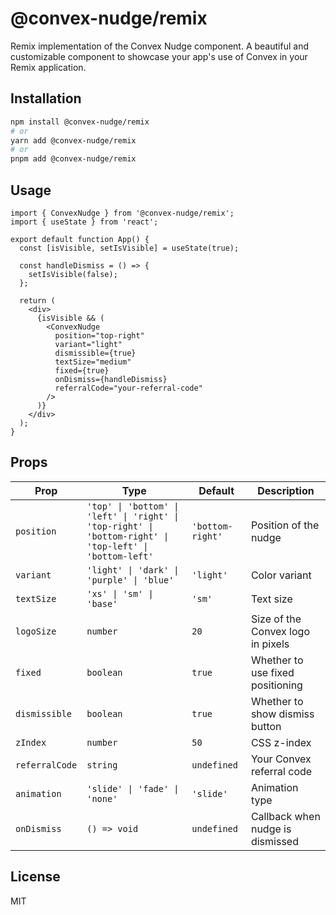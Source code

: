 # @convex-nudge/remix

Remix implementation of the Convex Nudge component. A beautiful and customizable component to showcase your app's use of Convex in your Remix application.

## Installation

```bash
npm install @convex-nudge/remix
# or
yarn add @convex-nudge/remix
# or
pnpm add @convex-nudge/remix
```

## Usage

```tsx
import { ConvexNudge } from '@convex-nudge/remix';
import { useState } from 'react';

export default function App() {
  const [isVisible, setIsVisible] = useState(true);

  const handleDismiss = () => {
    setIsVisible(false);
  };

  return (
    <div>
      {isVisible && (
        <ConvexNudge
          position="top-right"
          variant="light"
          dismissible={true}
          textSize="medium"
          fixed={true}
          onDismiss={handleDismiss}
          referralCode="your-referral-code"
        />
      )}
    </div>
  );
}
```

## Props

| Prop | Type | Default | Description |
|------|------|---------|-------------|
| `position` | `'top' \| 'bottom' \| 'left' \| 'right' \| 'top-right' \| 'bottom-right' \| 'top-left' \| 'bottom-left'` | `'bottom-right'` | Position of the nudge |
| `variant` | `'light' \| 'dark' \| 'purple' \| 'blue'` | `'light'` | Color variant |
| `textSize` | `'xs' \| 'sm' \| 'base'` | `'sm'` | Text size |
| `logoSize` | `number` | `20` | Size of the Convex logo in pixels |
| `fixed` | `boolean` | `true` | Whether to use fixed positioning |
| `dismissible` | `boolean` | `true` | Whether to show dismiss button |
| `zIndex` | `number` | `50` | CSS z-index |
| `referralCode` | `string` | `undefined` | Your Convex referral code |
| `animation` | `'slide' \| 'fade' \| 'none'` | `'slide'` | Animation type |
| `onDismiss` | `() => void` | `undefined` | Callback when nudge is dismissed |

## License

MIT 